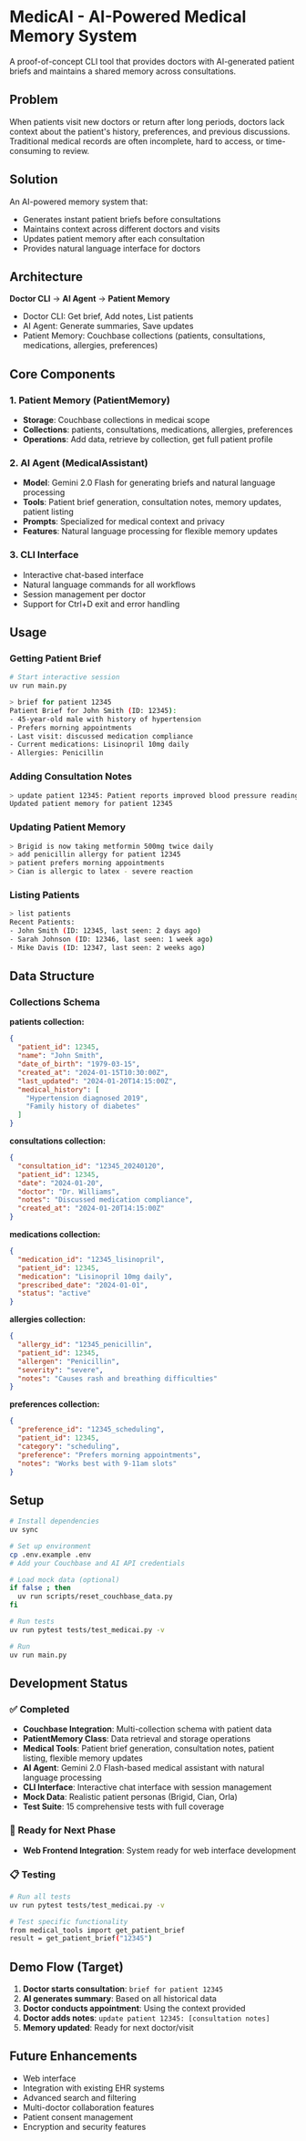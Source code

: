 # MedicAI - AI-Powered Medical Memory System

A proof-of-concept CLI tool that provides doctors with AI-generated patient briefs and maintains a shared memory across consultations.

## Problem

When patients visit new doctors or return after long periods, doctors lack context about the patient's history, preferences, and previous discussions. Traditional medical records are often incomplete, hard to access, or time-consuming to review.

## Solution

An AI-powered memory system that:
- Generates instant patient briefs before consultations
- Maintains context across different doctors and visits
- Updates patient memory after each consultation
- Provides natural language interface for doctors

## Architecture

**Doctor CLI** -> **AI Agent** -> **Patient Memory**

- Doctor CLI: Get brief, Add notes, List patients
- AI Agent: Generate summaries, Save updates
- Patient Memory: Couchbase collections (patients, consultations, medications, allergies, preferences)

## Core Components

### 1. Patient Memory (PatientMemory)
- **Storage**: Couchbase collections in medicai scope
- **Collections**: patients, consultations, medications, allergies, preferences
- **Operations**: Add data, retrieve by collection, get full patient profile

### 2. AI Agent (MedicalAssistant)
- **Model**: Gemini 2.0 Flash for generating briefs and natural language processing
- **Tools**: Patient brief generation, consultation notes, memory updates, patient listing
- **Prompts**: Specialized for medical context and privacy
- **Features**: Natural language processing for flexible memory updates

### 3. CLI Interface
- Interactive chat-based interface
- Natural language commands for all workflows
- Session management per doctor
- Support for Ctrl+D exit and error handling

## Usage

### Getting Patient Brief
```bash
# Start interactive session
uv run main.py

> brief for patient 12345
Patient Brief for John Smith (ID: 12345):
- 45-year-old male with history of hypertension
- Prefers morning appointments
- Last visit: discussed medication compliance
- Current medications: Lisinopril 10mg daily
- Allergies: Penicillin
```

### Adding Consultation Notes
```bash
> update patient 12345: Patient reports improved blood pressure readings, wants to discuss exercise routine next visit
Updated patient memory for patient 12345
```

### Updating Patient Memory
```bash
> Brigid is now taking metformin 500mg twice daily
> add penicillin allergy for patient 12345
> patient prefers morning appointments
> Cian is allergic to latex - severe reaction
```

### Listing Patients
```bash
> list patients
Recent Patients:
- John Smith (ID: 12345, last seen: 2 days ago)
- Sarah Johnson (ID: 12346, last seen: 1 week ago)
- Mike Davis (ID: 12347, last seen: 2 weeks ago)
```

## Data Structure

### Collections Schema

**patients collection:**
```json
{
  "patient_id": 12345,
  "name": "John Smith",
  "date_of_birth": "1979-03-15",
  "created_at": "2024-01-15T10:30:00Z",
  "last_updated": "2024-01-20T14:15:00Z",
  "medical_history": [
    "Hypertension diagnosed 2019",
    "Family history of diabetes"
  ]
}
```

**consultations collection:**
```json
{
  "consultation_id": "12345_20240120",
  "patient_id": 12345,
  "date": "2024-01-20",
  "doctor": "Dr. Williams",
  "notes": "Discussed medication compliance",
  "created_at": "2024-01-20T14:15:00Z"
}
```

**medications collection:**
```json
{
  "medication_id": "12345_lisinopril",
  "patient_id": 12345,
  "medication": "Lisinopril 10mg daily",
  "prescribed_date": "2024-01-01",
  "status": "active"
}
```

**allergies collection:**
```json
{
  "allergy_id": "12345_penicillin",
  "patient_id": 12345,
  "allergen": "Penicillin",
  "severity": "severe",
  "notes": "Causes rash and breathing difficulties"
}
```

**preferences collection:**
```json
{
  "preference_id": "12345_scheduling",
  "patient_id": 12345,
  "category": "scheduling",
  "preference": "Prefers morning appointments",
  "notes": "Works best with 9-11am slots"
}
```

## Setup

```bash
# Install dependencies
uv sync

# Set up environment
cp .env.example .env
# Add your Couchbase and AI API credentials

# Load mock data (optional)
if false ; then 
  uv run scripts/reset_couchbase_data.py
fi

# Run tests
uv run pytest tests/test_medicai.py -v

# Run
uv run main.py
```

## Development Status

### ✅ Completed
- **Couchbase Integration**: Multi-collection schema with patient data
- **PatientMemory Class**: Data retrieval and storage operations
- **Medical Tools**: Patient brief generation, consultation notes, patient listing, flexible memory updates
- **AI Agent**: Gemini 2.0 Flash-based medical assistant with natural language processing
- **CLI Interface**: Interactive chat interface with session management
- **Mock Data**: Realistic patient personas (Brigid, Cian, Orla)
- **Test Suite**: 15 comprehensive tests with full coverage

### 🎯 Ready for Next Phase
- **Web Frontend Integration**: System ready for web interface development

### 📋 Testing
```bash
# Run all tests
uv run pytest tests/test_medicai.py -v

# Test specific functionality
from medical_tools import get_patient_brief
result = get_patient_brief("12345")
```

## Demo Flow (Target)

1. **Doctor starts consultation**: `brief for patient 12345`
2. **AI generates summary**: Based on all historical data
3. **Doctor conducts appointment**: Using the context provided
4. **Doctor adds notes**: `update patient 12345: [consultation notes]`
5. **Memory updated**: Ready for next doctor/visit

## Future Enhancements

- Web interface
- Integration with existing EHR systems
- Advanced search and filtering
- Multi-doctor collaboration features
- Patient consent management
- Encryption and security features
